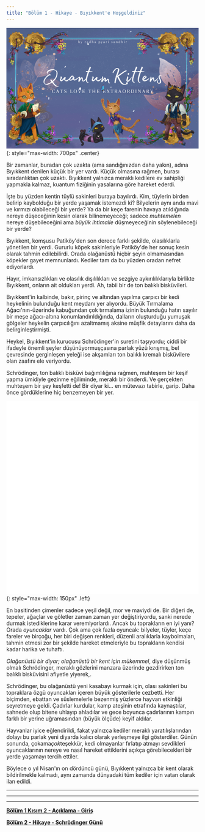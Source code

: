 ```yaml
---
title: "Bölüm 1 - Hikaye - Bıyıkkent'e Hoşgeldiniz"
---
```


![](/assets/imgs/Quantum_Kittens_Cover.png){: style="max-width: 700px" .center}

Bir zamanlar, buradan çok uzakta (ama sandığınızdan daha yakın), adına Bıyıkkent denilen küçük bir yer vardı. Küçük olmasına rağmen, burası sıradanlıktan çok uzaktı. Bıyıkkent yalnızca meraklı kedilere ev sahipliği yapmakla kalmaz, kuantum fiziğinin yasalarına göre hareket ederdi.

İşte bu yüzden kentin tüylü sakinleri buraya bayılırdı. Kim, tüylerin birden belirip kaybolduğu bir yerde yaşamak istemezdi ki? Bilyelerin aynı anda mavi ve kırmızı olabileceği bir yerde? Ya da bir keçe farenin havaya atıldığında nereye düşeceğinin kesin olarak bilinemeyeceği; sadece *muhtemelen* nereye düşebileceğini ama *büyük ihtimalle* düşmeyeceğinin söylenebileceği bir yerde?

Bıyıkkent, komşusu Patiköy'den son derece farklı şekilde, olasılıklarla yönetilen bir yerdi. Gururlu köpek sakinleriyle Patiköy'de her sonuç kesin olarak tahmin edilebilirdi. Orada olağanüstü hiçbir şeyin olmamasından köpekler gayet memnunlardı. Kediler tam da bu yüzden oradan nefret ediyorlardı.

Hayır, imkansızlıkları ve olasılık dışılılıkları ve sezgiye aykırılılıklarıyla birlikte Bıyıkkent, onların ait oldukları yerdi. Ah, tabii bir de ton balıklı bisküvileri.

Bıyıkkent'in kalbinde, bakır, pirinç ve altından yapılma çarpıcı bir kedi heykelinin bulunduğu kent meydanı yer alıyordu. Büyük Tırmalama Ağacı'nın-üzerinde kabuğundan çok tırmalama izinin bulunduğu hatırı sayılır bir meşe ağacı-altına konumlandırıldığında, dalların oluşturduğu yumuşak gölgeler heykelin çarpıcılığını azaltmamış aksine müşfik detaylarını daha da belirginleştirmişti.

Heykel, Bıyıkkent'in kurucusu Schrödinger'in suretini taşıyordu; ciddi bir ifadeyle önemli şeyler düşünüyormuşçasına parlak yüzü kırışmış, bel çevresinde gerginleşen yeleği ise akşamları ton balıklı kremalı bisküvilere olan zaafını ele veriyordu.  

Schrödinger, ton balıklı bisküvi bağımlılığına rağmen, muhteşem bir keşif yapma ümidiyle gezinme eğiliminde, meraklı bir önderdi. Ve gerçekten muhteşem bir şey keşfetti de! Bir diyar ki... en mütevazı tabirle, garip. Daha önce gördüklerine hiç benzemeyen bir yer.

![](/assets/imgs/Feather_Animation.gif){: style="max-width: 150px" .left} 

En basitinden çimenler sadece yeşil değil, mor ve maviydi de. Bir diğeri de, tepeler, ağaçlar ve göletler zaman zaman yer değiştiriyordu, sanki nerede durmak istediklerine karar veremiyorlardı. Ancak bu toprakların en iyi yanı? Orada *oyuncaklar* vardı. Çok ama çok fazla oyuncak: bilyeler, tüyler, keçe fareler ve birçoğu, her biri değişen renkleri, düzenli aralıklarla kaybolmaları, tahmin etmesi zor bir şekilde hareket etmeleriyle bu toprakların kendisi kadar harika ve tuhaftı.

*Olağanüstü bir diyar; olağanüstü bir kent için mükemmel*, diye düşünmüş olmalı Schrödinger, meraklı gözlerini manzara üzerinde gezdirirken ton balıklı bisküvisini afiyetle yiyerek,.

Schrödinger, bu olağanüstü yeni kasabayı kurmak için, olası sakinleri bu topraklara özgü oyuncakları içeren büyük gösterilerle cezbetti. Her biçimden, ebattan ve süslemelerle bezenmiş yüzlerce hayvan etkinliği seyretmeye geldi. Çadırlar kurdular, kamp ateşinin etrafında kaynaştılar, sahnede olup bitene uhlayıp ahladılar ve gece boyunca çadırlarının kampın farklı bir yerine uğramasından (büyük ölçüde) keyif aldılar.

Hayvanlar iyice eğlendirildi, fakat yalnızca kediler meraklı yaratılışlarından dolayı bu parlak yeni diyarda kalıcı olarak yerleşmeye ilgi gösterdiler. Günün sonunda, çokama*çok*teşekkür, kedi olmayanlar fırlatıp atmayı sevdikleri oyuncaklarının nereye ve nasıl hareket ettiklerini açıkça görebilecekleri bir yerde yaşamayı tercih ettiler.

Böylece o yıl Nisan'ın on dördüncü günü, Bıyıkkent yalnızca bir kent olarak bildirilmekle kalmadı, aynı zamanda dünyadaki tüm kediler için vatan olarak ilan edildi.

_____________________________


_____________________________


_____________________________


**[Bölüm 1 Kısım 2 - Açıklama - Giriş](https://quantum-kittens.github.io/posts/CHAPTER-1-Part-2-Introduction-to-Quantum-Computing/)**


**[Bölüm 2 - Hikaye - Schrödinger Günü](https://quantum-kittens.github.io/posts/CHAPTER-2-Story-Schr%C3%B6dinger-Day/)**
